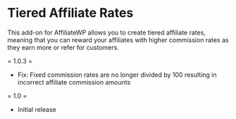 Tiered Affiliate Rates
======================

This add-on for AffiliateWP allows you to create tiered affiliate rates, meaning that you can reward your affiliates with higher commission rates as they earn more or refer for customers.


= 1.0.3 =
* Fix: Fixed commission rates are no longer divided by 100 resulting in incorrect affiliate commission amounts

= 1.0 =
* Initial release